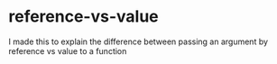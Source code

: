 # reference-vs-value
I made this to explain the difference between passing an argument by reference vs value to a function
